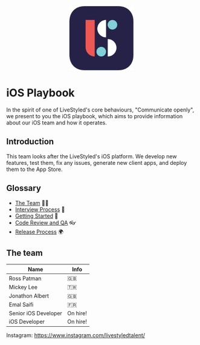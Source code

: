 <p align="center">
  <img width="170" height="auto" src="logo.png">
</p>

# iOS Playbook
In the spirit of one of LiveStyled's core behaviours, "Communicate openly", we present to you the iOS playbook, which aims to provide information about our iOS team and how it operates.

## Introduction
This team looks after the LiveStyled's iOS platform. We develop new features, test them, fix any issues, generate new client apps, and deploy them to the App Store.

## Glossary
- [The Team](#the-team) 👨‍👩‍
- [Interview Process](/interview) 🤔
- [Getting Started](/operations/gettingstarted/README.md) 🏃‍
- [Code Review and QA](/operations/codereviewandqa/README.md) 👓
- [Release Process](/operations/releaseprocess/README.md) 🌍

## The team
| Name  | Info |
| ------------- | ------------- |
| Ross Patman  | 󠁮󠁧🇬🇧󠁧󠁢󠁥󠁮󠁧󠁿 |
| Mickey Lee  | 🇹🇼 |
| Jonathon Albert | 🇬🇧󠁧󠁢󠁥󠁮󠁧󠁿 |
| Emal Saifi  | 🇫🇷 |
| Senior iOS Developer  | On hire! |
| iOS Developer  | On hire! |

Instagram: https://www.instagram.com/livestyledtalent/
